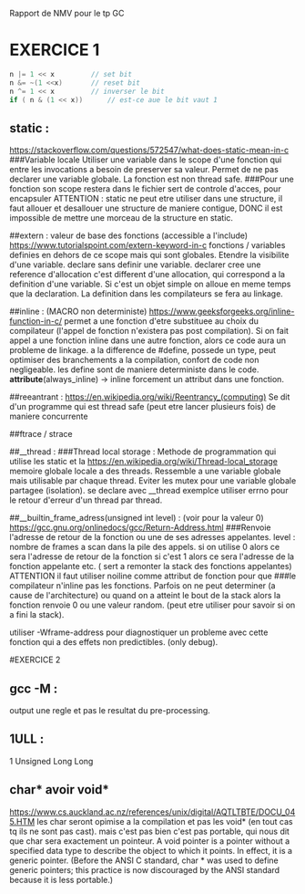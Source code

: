 Rapport de NMV pour le tp GC

# EXERCICE 1

``` c
n |= 1 << x			// set bit
n &= ~(1 <<x)		// reset bit
n ^= 1 << x			// inverser le bit
if ( n & (1 << x))		// est-ce aue le bit vaut 1
```

## static :
https://stackoverflow.com/questions/572547/what-does-static-mean-in-c
###Variable locale
Utiliser une variable dans le scope d'une fonction qui entre les invocations
a besoin de preserver sa valeur. Permet de ne pas declarer une variable
globale. La fonction est non thread safe.
###Pour une fonction
son scope restera dans le fichier sert de controle d'acces, pour
encapsuler
ATTENTION : static ne peut etre utiliser dans une structure, il faut allouer et
desallouer une structure de maniere contigue, DONC il est impossible de mettre
une morceau de la structure en static.

##extern : valeur de base des fonctions (accessible a l'include)
https://www.tutorialspoint.com/extern-keyword-in-c
fonctions / variables definies en dehors de ce scope mais qui sont
globales.
Etendre la visibilite d'une variable. declare sans definir une variable.
declarer cree une reference d'allocation c'est different d'une allocation, qui
correspond a la definition d'une variable. Si c'est un objet simple on alloue
en meme temps que la declaration.
La definition dans les compilateurs se fera au linkage.

##inline : (MACRO non deterministe)
https://www.geeksforgeeks.org/inline-function-in-c/
permet a une fonction d'etre substituee au choix du compilateur (l'appel de
fonction n'existera pas post compilation).
Si on fait appel a une fonction inline dans une autre fonction, alors ce code
aura un probleme de linkage.
a la difference de #define, possede un type, peut optimiser des branchements a
la compilation, confort de code non negligeable.
les define sont de maniere deterministe dans le code.
__attribute__(always_inline) -> inline forcement un attribut dans une fonction.

##reeantrant :
https://en.wikipedia.org/wiki/Reentrancy_(computing)
Se dit d'un programme qui est thread safe (peut etre lancer plusieurs fois)
de maniere concurrente

##ftrace / strace

##__thread :
###Thread local storage : Methode de programmation qui utilise les static et la
https://en.wikipedia.org/wiki/Thread-local_storage
memoire globale locale a des threads.
Ressemble a une variable globale mais utilisable par chaque thread. Eviter
les mutex pour une variable globale partagee (isolation).
se declare avec __thread
exemplce utiliser errno pour le retour d'erreur d'un thread par thread.

##__builtin_frame_adress(unsigned int level) : (voir pour la valeur 0)
https://gcc.gnu.org/onlinedocs/gcc/Return-Address.html
###Renvoie l'adresse de retour de la fonction ou une de ses adresses appelantes.
level :
nombre de frames a scan dans la pile des appels. si on utilise 0 alors
ce sera l'adresse de retour de la fonction si c'est 1 alors ce sera
l'adresse de la fonction appelante etc. ( sert a remonter la stack des
fonctions appelantes)
ATTENTION il faut utiliser noiline comme attribut de fonction pour que
###le compilateur n'inline pas les fonctions.
Parfois on ne peut determiner (a cause de l'architecture) ou quand on a
atteint le bout de la stack alors la fonction renvoie 0 ou une valeur
random. (peut etre utiliser pour savoir si on a fini la stack).

utiliser -Wframe-address pour diagnostiquer un probleme avec cette
fonction qui a des effets non predictibles. (only debug).


#EXERCICE 2


## gcc -M :
output une regle et pas le resultat du pre-processing.

## 1ULL :
1 Unsigned Long Long

## char* avoir void*
https://www.cs.auckland.ac.nz/references/unix/digital/AQTLTBTE/DOCU_045.HTM
les char seront opimise a la compilation et pas les void* (en tout cas tq ils
ne sont pas cast).
mais c'est pas bien c'est pas portable, qui nous dit que char sera exactement
un pointeur.
A void pointer is a pointer without a specified data type to describe the object
to which it points. In effect, it is a generic pointer. (Before the ANSI C
standard, char * was used to define generic pointers; this practice is now
discouraged by the ANSI standard because it is less portable.)



































